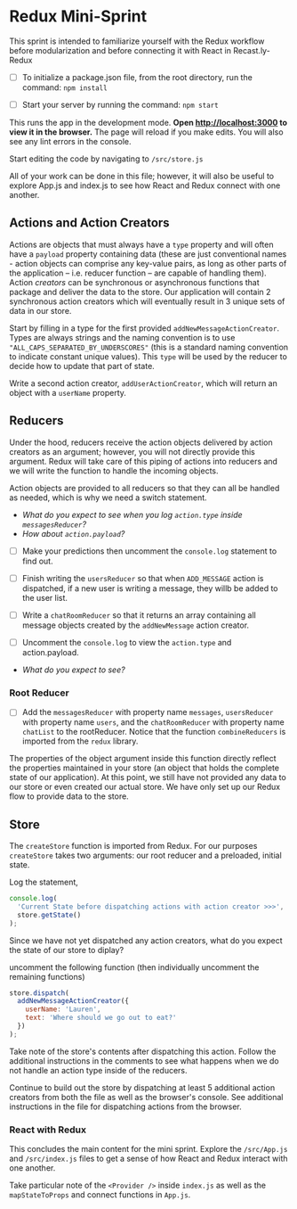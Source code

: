 # Redux Mini-Sprint

This sprint is intended to familiarize yourself with the Redux workflow before modularization and before connecting it with React in Recast.ly-Redux

- [ ] To initialize a package.json file, from the root directory, run the command: `npm install`

- [ ] Start your server by running the command: `npm start`

This runs the app in the development mode. **Open [http://localhost:3000](http://localhost:3000) to view it in the browser.** The page will reload if you make edits. You will also see any lint errors in the console.

Start editing the code by navigating to `/src/store.js`

All of your work can be done in this file; however, it will also be useful to explore App.js and index.js to see how React and Redux connect with one another.

## Actions and Action Creators

Actions are objects that must always have a `type` property and will often have a `payload` property containing data (these are just conventional names - action objects can comprise any key-value pairs, as long as other parts of the application – i.e. reducer function – are capable of handling them). Action _creators_ can be synchronous or asynchronous functions that package and deliver the data to the store. Our application will contain 2 synchronous action creators which will eventually result in 3 unique sets of data in our store.

Start by filling in a type for the first provided `addNewMessageActionCreator`. Types are always strings and the naming convention is to use `"ALL_CAPS_SEPARATED_BY_UNDERSCORES"` (this is a standard naming convention to indicate constant unique values). This `type` will be used by the reducer to decide how to update that part of state.

Write a second action creator, `addUserActionCreator`, which will return an object with a `userName` property.

<!-- _Question: Why do you think creating a default state is good practice?_ -->

## Reducers

Under the hood, reducers receive the action objects delivered by action creators as an argument; however, you will not directly provide this argument. Redux will take care of this piping of actions into reducers and we will write the function to handle the incoming objects.

Action objects are provided to all reducers so that they can all be handled as needed, which is why we need a switch statement.

- _What do you expect to see when you log `action.type` inside `messagesReducer`?_
- _How about `action.payload`?_

- [ ] Make your predictions then uncomment the `console.log` statement to find out.

- [ ] Finish writing the `usersReducer` so that when `ADD_MESSAGE` action is dispatched, if a new user is writing a message, they willb be added to the user list.

- [ ] Write a `chatRoomReducer` so that it returns an array containing all message objects created by the `addNewMessage` action creator.

- [ ] Uncomment the `console.log` to view the `action.type` and action.payload.

- _What do you expect to see?_

### Root Reducer

- [ ] Add the `messagesReducer` with property name `messages`, `usersReducer` with property name `users`, and the `chatRoomReducer` with property name `chatList` to the rootReducer. Notice that the function `combineReducers` is imported from the `redux` library.

The properties of the object argument inside this function directly reflect the properties maintained in your store (an object that holds the complete state of our application). At this point, we still have not provided any data to our store or even created our actual store. We have only set up our Redux flow to provide data to the store.

## Store

The `createStore` function is imported from Redux. For our purposes `createStore` takes two arguments:
our root reducer and a preloaded, initial state.

Log the statement,

```javascript
console.log(
  'Current State before dispatching actions with action creator >>>',
  store.getState()
);
```

Since we have not yet dispatched any action creators, what do you expect the state of our store to diplay?

uncomment the following function (then individually uncomment the remaining functions)

```javascript
store.dispatch(
  addNewMessageActionCreator({
    userName: 'Lauren',
    text: 'Where should we go out to eat?'
  })
);
```

Take note of the store's contents after dispatching this action.
Follow the additional instructions in the comments to see what happens when we do not handle an action type inside of the reducers.

Continue to build out the store by dispatching at least 5 additional action creators from both the file as well as the browser's console. See additional instructions in the file for dispatching actions from the browser.

### React with Redux

This concludes the main content for the mini sprint. Explore the `/src/App.js` and `/src/index.js` files to get a sense of how React and Redux interact with one another.

Take particular note of the `<Provider />` inside `index.js` as well as the `mapStateToProps` and connect functions in `App.js`.

